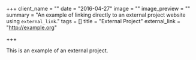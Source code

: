 +++
client_name = ""
date = "2016-04-27"
image = ""
image_preview = ""
summary = "An example of linking directly to an external project website using `external_link`."
tags = []
title = "External Project"
external_link = "http://example.org"

+++

This is an example of an external project.
